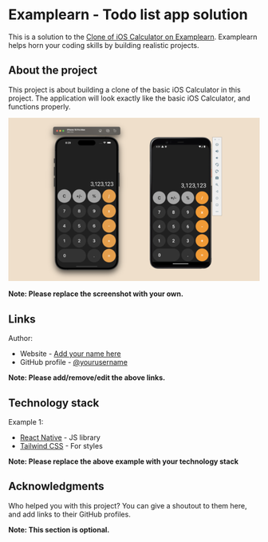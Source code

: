 # Examplearn - Todo list app solution

This is a solution to the [Clone of iOS Calculator on Examplearn](xxx). Examplearn helps horn your coding skills by building realistic projects. 

## About the project

This project is about building a clone of the basic iOS Calculator in this project. The application will look exactly like the basic iOS Calculator, and functions properly.

![](./demo/demo-1.png)

**Note: Please replace the screenshot with your own.**

## Links

Author:

- Website - [Add your name here](https://www.your-profile.com)
- GitHub profile - [@yourusername](https://github.com/yourusername)

**Note: Please add/remove/edit the above links.**

## Technology stack

Example 1:

- [React Native](https://reactnative.dev/) - JS library
- [Tailwind CSS](https://tailwindcss.com/) - For styles

**Note: Please replace the above example with your technology stack**

## Acknowledgments

Who helped you with this project? You can give a shoutout to them here, and add links to their GitHub profiles.

**Note: This section is optional.**
